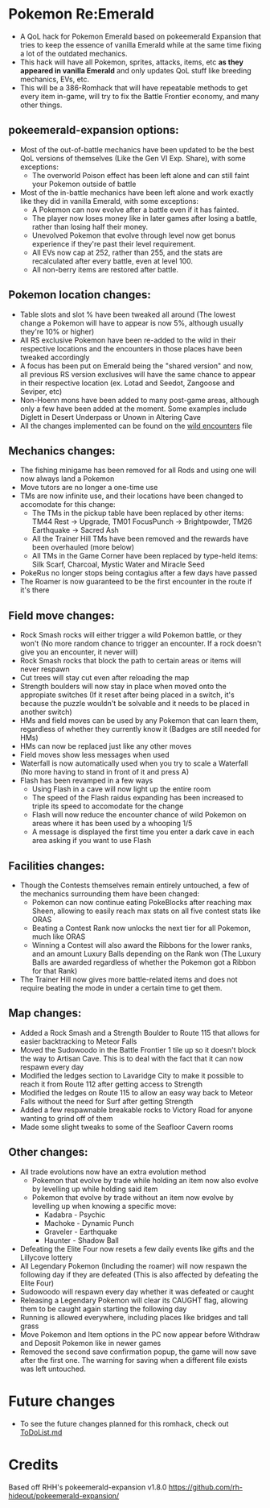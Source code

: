 # Pokemon Re:Emerald

 - A QoL hack for Pokemon Emerald based on pokeemerald Expansion that tries to keep the essence of vanilla Emerald while at the same time fixing a lot of the outdated mechanics.
 - This hack will have all Pokemon, sprites, attacks, items, etc **as they appeared in vanilla Emerald** and only updates QoL stuff like breeding mechanics, EVs, etc.
 - This will be a 386-Romhack that will have repeatable methods to get every item in-game, will try to fix the Battle Frontier economy, and many other things.

## pokeemerald-expansion options:
 - Most of the out-of-battle mechanics have been updated to be the best QoL versions of themselves (Like the Gen VI Exp. Share), with some exceptions:
    - The overworld Poison effect has been left alone and can still faint your Pokemon outside of battle
 - Most of the in-battle mechanics have been left alone and work exactly like they did in vanilla Emerald, with some exceptions:
    - A Pokemon can now evolve after a battle even if it has fainted.
    - The player now loses money like in later games after losing a battle, rather than losing half their money.
    - Unevolved Pokemon that evolve through level now get bonus experience if they're past their level requirement.
    - All EVs now cap at 252, rather than 255, and the stats are recalculated after every battle, even at level 100.
    - All non-berry items are restored after battle.

## Pokemon location changes:
 - Table slots and slot % have been tweaked all around (The lowest change a Pokemon will have to appear is now 5%, although usually they're 10% or higher)
 - All RS exclusive Pokemon have been re-added to the wild in their respective locations and the encounters in those places have been tweaked accordingly
 - A focus has been put on Emerald being the "shared version" and now, all previous RS version exclusives will have the same chance to appear in their respective location (ex. Lotad and Seedot, Zangoose and Seviper, etc)
 - Non-Hoenn mons have been added to many post-game areas, although only a few have been added at the moment. Some examples include Diglett in Desert Underpass or Unown in Altering Cave
 - All the changes implemented can be found on the [wild encounters](https://github.com/Dreaker75/re-emerald/blob/main/src/data/wild_encounters.json) file

## Mechanics changes:
 - The fishing minigame has been removed for all Rods and using one will now always land a Pokemon
 - Move tutors are no longer a one-time use
 - TMs are now infinite use, and their locations have been changed to accomodate for this change:
    - The TMs in the pickup table have been replaced by other items: TM44 Rest -> Upgrade, TM01 FocusPunch -> Brightpowder, TM26 Earthquake -> Sacred Ash
    - All the Trainer Hill TMs have been removed and the rewards have been overhauled (more below)
    - All TMs in the Game Corner have been replaced by type-held items: Silk Scarf, Charcoal, Mystic Water and Miracle Seed
 - PokeRus no longer stops being contagius after a few days have passed
 - The Roamer is now guaranteed to be the first encounter in the route if it's there
    
## Field move changes:
 - Rock Smash rocks will either trigger a wild Pokemon battle, or they won't (No more random chance to trigger an encounter. If a rock doesn't give you an encounter, it never will)
 - Rock Smash rocks that block the path to certain areas or items will never respawn
 - Cut trees will stay cut even after reloading the map
 - Strength boulders will now stay in place when moved onto the appropiate switches (If it reset after being placed in a switch, it's because the puzzle wouldn't be solvable and it needs to be placed in another switch)
 - HMs and field moves can be used by any Pokemon that can learn them, regardless of whether they currently know it (Badges are still needed for HMs)
 - HMs can now be replaced just like any other moves
 - Field moves show less messages when used
 - Waterfall is now automatically used when you try to scale a Waterfall (No more having to stand in front of it and press A)
 - Flash has been revamped in a few ways
    - Using Flash in a cave will now light up the entire room
    - The speed of the Flash raidus expanding has been increased to triple its speed to accomodate for the change
    - Flash will now reduce the encounter chance of wild Pokemon on areas where it has been used by a whooping 1/5
    - A message is displayed the first time you enter a dark cave in each area asking if you want to use Flash

## Facilities changes:
 - Though the Contests themselves remain entirely untouched, a few of the mechanics surrounding them have been changed:
    - Pokemon can now continue eating PokeBlocks after reaching max Sheen, allowing to easily reach max stats on all five contest stats like ORAS
    - Beating a Contest Rank now unlocks the next tier for all Pokemon, much like ORAS
    - Winning a Contest will also award the Ribbons for the lower ranks, and an amount Luxury Balls depending on the Rank won (The Luxury Balls are awarded regardless of whether the Pokemon got a Ribbon for that Rank)
 - The Trainer Hill now gives more battle-related items and does not require beating the mode in under a certain time to get them. 

## Map changes:
 - Added a Rock Smash and a Strength Boulder to Route 115 that allows for easier backtracking to Meteor Falls
 - Moved the Sudowoodo in the Battle Frontier 1 tile up so it doesn't block the way to Artisan Cave. This is to deal with the fact that it can now respawn every day
 - Modified the ledges section to Lavaridge City to make it possible to reach it from Route 112 after getting access to Strength
 - Modified the ledges on Route 115 to allow an easy way back to Meteor Falls without the need for Surf after getting Strength
 - Added a few respawnable breakable rocks to Victory Road for anyone wanting to grind off of them
 - Made some slight tweaks to some of the Seafloor Cavern rooms

## Other changes:
 - All trade evolutions now have an extra evolution method
   - Pokemon that evolve by trade while holding an item now also evolve by levelling up while holding said item
   - Pokemon that evolve by trade without an item now evolve by levelling up when knowing a specific move:
      - Kadabra - Psychic
      - Machoke - Dynamic Punch
      - Graveler - Earthquake
      - Haunter - Shadow Ball
 - Defeating the Elite Four now resets a few daily events like gifts and the Lillycove lottery
 - All Legendary Pokemon (Including the roamer) will now respawn the following day if they are defeated (This is also affected by defeating the Elite Four)
 - Sudowoodo will respawn every day whether it was defeated or caught
 - Releasing a Legendary Pokemon will clear its CAUGHT flag, allowing them to be caught again starting the following day
 - Running is allowed everywhere, including places like bridges and tall grass
 - Move Pokemon and Item options in the PC now appear before Withdraw and Deposit Pokemon like in newer games
 - Removed the second save confirmation popup, the game will now save after the first one. The warning for saving when a different file exists was left untouched.

# Future changes
 - To see the future changes planned for this romhack, check out [ToDoList.md](https://github.com/Dreaker75/re-emerald/blob/main/FUTURE_PLANS.md)

# Credits
Based off RHH's pokeemerald-expansion v1.8.0 https://github.com/rh-hideout/pokeemerald-expansion/

